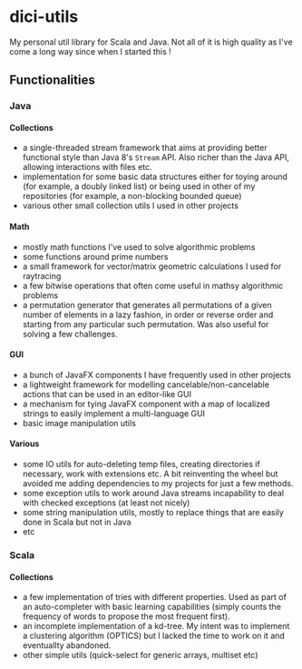 # dici-utils
My personal util library for Scala and Java. Not all of it is high quality as I've come a long way since when I started this !

## Functionalities

### Java

#### Collections

- a single-threaded stream framework that aims at providing better functional style than Java 8's `Stream` API. Also richer than the Java API, allowing interactions with files etc.
- implementation for some basic data structures either for toying around (for example, a doubly linked list) or being used in other of my repositories (for example, a non-blocking bounded queue)
- various other small collection utils I used in other projects

#### Math

- mostly math functions I've used to solve algorithmic problems
- some functions around prime numbers
- a small framework for vector/matrix geometric calculations I used for raytracing
- a few bitwise operations that often come useful in mathsy algorithmic problems
- a permutation generator that generates all permutations of a given number of elements in a lazy fashion, in order or reverse order and starting  from any particular such permutation. Was also useful for solving a few challenges.

#### GUI

- a bunch of JavaFX components I have frequently used in other projects
- a lightweight framework for modelling cancelable/non-cancelable actions that can be used in an editor-like GUI
- a mechanism for tying JavaFX component with a map of localized strings to easily implement a multi-language GUI
- basic image manipulation utils

#### Various

- some IO utils for auto-deleting temp files, creating directories if necessary, work with extensions etc. A bit reinventing the wheel but avoided me adding dependencies to my projects for just a few methods.
- some exception utils to work around Java streams incapability to deal with checked exceptions (at least not nicely)
- some string manipulation utils, mostly to replace things that are easily done in Scala but not in Java
- etc

### Scala

#### Collections

- a few implementation of tries with different properties. Used as part of an auto-completer with basic learning capabilities (simply counts the frequency of words to propose the most frequent first).
- an incomplete implementation of a kd-tree. My intent was to implement a clustering algorithm (OPTICS) but I lacked the time to work on it and eventuallty abandoned.
- other simple utils (quick-select for generic arrays, multiset etc)
